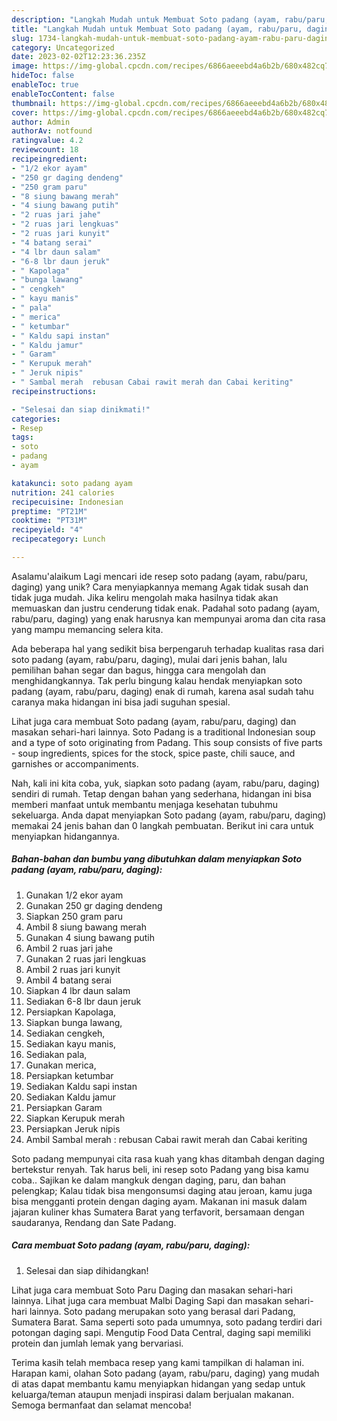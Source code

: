 ```yaml
---
description: "Langkah Mudah untuk Membuat Soto padang (ayam, rabu/paru, daging){ yang Lezat"
title: "Langkah Mudah untuk Membuat Soto padang (ayam, rabu/paru, daging){ yang Lezat"
slug: 1734-langkah-mudah-untuk-membuat-soto-padang-ayam-rabu-paru-daging-yang-lezat
category: Uncategorized
date: 2023-02-02T12:23:36.235Z
image: https://img-global.cpcdn.com/recipes/6866aeeebd4a6b2b/680x482cq70/soto-padang-ayam-rabuparu-daging-foto-resep-utama.jpg
hideToc: false
enableToc: true
enableTocContent: false
thumbnail: https://img-global.cpcdn.com/recipes/6866aeeebd4a6b2b/680x482cq70/soto-padang-ayam-rabuparu-daging-foto-resep-utama.jpg
cover: https://img-global.cpcdn.com/recipes/6866aeeebd4a6b2b/680x482cq70/soto-padang-ayam-rabuparu-daging-foto-resep-utama.jpg
author: Admin
authorAv: notfound
ratingvalue: 4.2
reviewcount: 18
recipeingredient:
- "1/2 ekor ayam"
- "250 gr daging dendeng"
- "250 gram paru"
- "8 siung bawang merah"
- "4 siung bawang putih"
- "2 ruas jari jahe"
- "2 ruas jari lengkuas"
- "2 ruas jari kunyit"
- "4 batang serai"
- "4 lbr daun salam"
- "6-8 lbr daun jeruk"
- " Kapolaga"
- "bunga lawang"
- " cengkeh"
- " kayu manis"
- " pala"
- " merica"
- " ketumbar"
- " Kaldu sapi instan"
- " Kaldu jamur"
- " Garam"
- " Kerupuk merah"
- " Jeruk nipis"
- " Sambal merah  rebusan Cabai rawit merah dan Cabai keriting"
recipeinstructions:

- "Selesai dan siap dinikmati!"
categories:
- Resep
tags:
- soto
- padang
- ayam

katakunci: soto padang ayam 
nutrition: 241 calories
recipecuisine: Indonesian
preptime: "PT21M"
cooktime: "PT31M"
recipeyield: "4"
recipecategory: Lunch

---
```



Asalamu'alaikum Lagi mencari ide resep soto padang (ayam, rabu/paru, daging) yang unik? Cara menyiapkannya memang Agak tidak susah dan tidak juga mudah. Jika keliru mengolah maka hasilnya tidak akan memuaskan dan justru cenderung tidak enak. Padahal soto padang (ayam, rabu/paru, daging) yang enak harusnya kan mempunyai aroma dan cita rasa yang mampu memancing selera kita.


Ada beberapa hal yang sedikit bisa berpengaruh terhadap kualitas rasa dari soto padang (ayam, rabu/paru, daging), mulai dari jenis bahan, lalu pemilihan bahan segar dan bagus, hingga cara mengolah dan menghidangkannya. Tak perlu bingung kalau hendak menyiapkan soto padang (ayam, rabu/paru, daging) enak di rumah, karena asal sudah tahu caranya maka hidangan ini bisa jadi suguhan spesial.

Lihat juga cara membuat Soto padang (ayam, rabu/paru, daging) dan masakan sehari-hari lainnya. Soto Padang is a traditional Indonesian soup and a type of soto originating from Padang. This soup consists of five parts - soup ingredients, spices for the stock, spice paste, chili sauce, and garnishes or accompaniments.


Nah, kali ini kita coba, yuk, siapkan soto padang (ayam, rabu/paru, daging) sendiri di rumah. Tetap dengan bahan yang sederhana, hidangan ini bisa memberi manfaat untuk membantu menjaga kesehatan tubuhmu sekeluarga. Anda dapat menyiapkan Soto padang (ayam, rabu/paru, daging) memakai 24 jenis bahan dan 0 langkah pembuatan. Berikut ini cara untuk menyiapkan hidangannya.

<!--inarticleads1-->

##### Bahan-bahan dan bumbu yang dibutuhkan dalam menyiapkan Soto padang (ayam, rabu/paru, daging):

1. Gunakan 1/2 ekor ayam
1. Gunakan 250 gr daging dendeng
1. Siapkan 250 gram paru
1. Ambil 8 siung bawang merah
1. Gunakan 4 siung bawang putih
1. Ambil 2 ruas jari jahe
1. Gunakan 2 ruas jari lengkuas
1. Ambil 2 ruas jari kunyit
1. Ambil 4 batang serai
1. Siapkan 4 lbr daun salam
1. Sediakan 6-8 lbr daun jeruk
1. Persiapkan  Kapolaga,
1. Siapkan bunga lawang,
1. Sediakan  cengkeh,
1. Sediakan  kayu manis,
1. Sediakan  pala,
1. Gunakan  merica,
1. Persiapkan  ketumbar
1. Sediakan  Kaldu sapi instan
1. Sediakan  Kaldu jamur
1. Persiapkan  Garam
1. Siapkan  Kerupuk merah
1. Persiapkan  Jeruk nipis
1. Ambil  Sambal merah : rebusan Cabai rawit merah dan Cabai keriting


Soto padang mempunyai cita rasa kuah yang khas ditambah dengan daging bertekstur renyah. Tak harus beli, ini resep soto Padang yang bisa kamu coba.. Sajikan ke dalam mangkuk dengan daging, paru, dan bahan pelengkap; Kalau tidak bisa mengonsumsi daging atau jeroan, kamu juga bisa mengganti protein dengan daging ayam. Makanan ini masuk dalam jajaran kuliner khas Sumatera Barat yang terfavorit, bersamaan dengan saudaranya, Rendang dan Sate Padang. 

<!--inarticleads2-->

##### Cara membuat Soto padang (ayam, rabu/paru, daging):


1. Selesai dan siap dihidangkan!

Lihat juga cara membuat Soto Paru Daging dan masakan sehari-hari lainnya. Lihat juga cara membuat Malbi Daging Sapi dan masakan sehari-hari lainnya. Soto padang merupakan soto yang berasal dari Padang, Sumatera Barat. Sama seperti soto pada umumnya, soto padang terdiri dari potongan daging sapi. Mengutip Food Data Central, daging sapi memiliki protein dan jumlah lemak yang bervariasi. 

Terima kasih telah membaca resep yang kami tampilkan di halaman ini. Harapan kami, olahan Soto padang (ayam, rabu/paru, daging) yang mudah di atas dapat membantu kamu menyiapkan hidangan yang sedap untuk keluarga/teman ataupun menjadi inspirasi dalam berjualan makanan. Semoga bermanfaat dan selamat mencoba!
